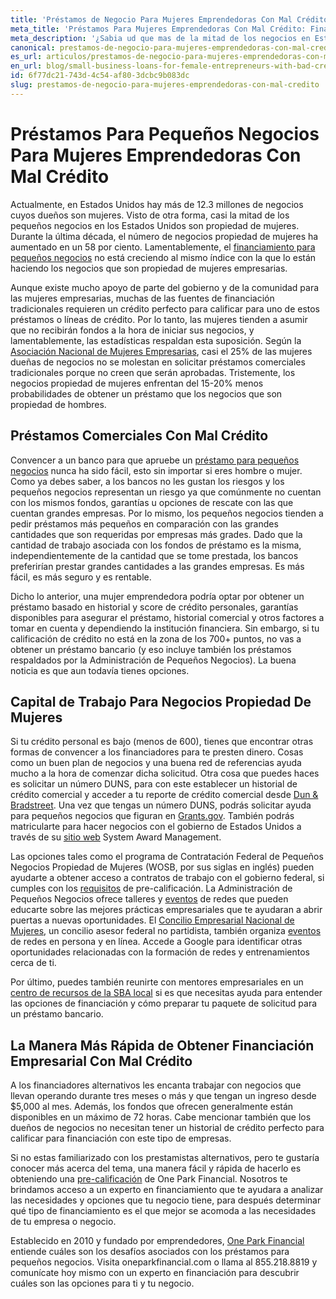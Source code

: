 ```yaml
---
title: 'Préstamos de Negocio Para Mujeres Emprendedoras Con Mal Crédito'
meta_title: 'Préstamos Para Mujeres Emprendedoras Con Mal Crédito: Financiamiento Pequeños Negocios'
meta_description: '¿Sabia ud que mas de la mitad de los negocios en Estados Unidos, aproximadamente 12.3 millones, son propiedad de  mujeres emprendedoras? Lea nuestra nota completa para saber mas.'
canonical: prestamos-de-negocio-para-mujeres-emprendedoras-con-mal-credito
es_url: articulos/prestamos-de-negocio-para-mujeres-emprendedoras-con-mal-credito
en_url: blog/small-business-loans-for-female-entrepreneurs-with-bad-credit
id: 6f77dc21-743d-4c54-af80-3dcbc9b083dc
slug: prestamos-de-negocio-para-mujeres-emprendedoras-con-mal-credito
---
```

<h1>Pr&eacute;stamos Para Peque&ntilde;os Negocios Para Mujeres Emprendedoras Con Mal Cr&eacute;dito</h1>

<p>Actualmente, en Estados Unidos hay m&aacute;s de 12.3 millones de negocios cuyos due&ntilde;os son mujeres. Visto de otra forma, casi la mitad de los peque&ntilde;os negocios en los Estados Unidos son propiedad de mujeres. Durante la &uacute;ltima d&eacute;cada, el n&uacute;mero de negocios propiedad de mujeres ha aumentado en un 58 por ciento. Lamentablemente, el <a href="https://www.oneparkfinancial.com/es/preaprob">financiamiento para peque&ntilde;os negocios</a> no est&aacute; creciendo al mismo &iacute;ndice con la que lo est&aacute;n haciendo los negocios que son propiedad de mujeres empresarias.</p>

<p>Aunque existe mucho apoyo de parte del gobierno y de la comunidad para las mujeres empresarias, muchas de las fuentes de financiaci&oacute;n tradicionales requieren un cr&eacute;dito perfecto para calificar para uno de estos pr&eacute;stamos o l&iacute;neas de cr&eacute;dito. Por lo tanto, las mujeres tienden a asumir que no recibir&aacute;n fondos a la hora de iniciar sus negocios, y lamentablemente, las estad&iacute;sticas respaldan esta suposici&oacute;n. Seg&uacute;n la <a href="https://www.nawbo.org/about">Asociaci&oacute;n Nacional de Mujeres Empresarias</a>, casi el 25% de las mujeres due&ntilde;as de negocios no se molestan en solicitar pr&eacute;stamos comerciales tradicionales porque no creen que ser&aacute;n aprobadas. Tristemente, los negocios propiedad de mujeres enfrentan del 15-20% menos probabilidades de obtener un pr&eacute;stamo que los negocios que son propiedad de hombres.</p>

<h2>Pr&eacute;stamos Comerciales Con Mal Cr&eacute;dito </h2>

<p>Convencer a un banco para que apruebe un <a href="https://www.oneparkfinancial.com/es/articulos/como-obtener-un-prestamo-para-pequenos-negocios-parte-3">pr&eacute;stamo para peque&ntilde;os negocios</a> nunca ha sido f&aacute;cil, esto sin importar si eres hombre o mujer. Como ya debes saber, a los bancos no les gustan los riesgos y los peque&ntilde;os negocios representan un riesgo ya que com&uacute;nmente no cuentan con los mismos fondos, garant&iacute;as u opciones de rescate con las que cuentan grandes empresas. Por lo mismo, los peque&ntilde;os negocios tienden a pedir pr&eacute;stamos m&aacute;s peque&ntilde;os en comparaci&oacute;n con las grandes cantidades que son requeridas por empresas m&aacute;s grades. Dado que la cantidad de trabajo asociada con los fondos de pr&eacute;stamo es la misma, independientemente de la cantidad que se tome prestada, los bancos preferir&iacute;an prestar grandes cantidades a las grandes empresas. Es m&aacute;s f&aacute;cil, es m&aacute;s seguro y es rentable.</p>

<p>Dicho lo anterior, una mujer emprendedora podr&iacute;a optar por obtener un pr&eacute;stamo basado en historial y score de cr&eacute;dito personales, garant&iacute;as disponibles para asegurar el pr&eacute;stamo, historial comercial y otros factores a tomar en cuenta y dependiendo la instituci&oacute;n financiera. Sin embargo, si tu calificaci&oacute;n de cr&eacute;dito no est&aacute; en la zona de los 700+ puntos, no vas a obtener un pr&eacute;stamo bancario (y eso incluye tambi&eacute;n los pr&eacute;stamos respaldados por la Administraci&oacute;n de Peque&ntilde;os Negocios). La buena noticia es que aun todav&iacute;a tienes opciones.</p>

<h2>Capital de Trabajo Para Negocios Propiedad De Mujeres</h2>

<p>Si tu cr&eacute;dito personal es bajo (menos de 600), tienes que encontrar otras formas de convencer a los financiadores para te presten dinero. Cosas como un buen plan de negocios y una buena red de referencias ayuda mucho a la hora de comenzar dicha solicitud. Otra cosa que puedes haces es solicitar un n&uacute;mero DUNS, para con este establecer un historial de cr&eacute;dito comercial y acceder a tu reporte de cr&eacute;dito comercial desde <a href="https://iupdate.dnb.com/iUpdate/viewiUpdateHome.htm;jsessionid=A9C87768E3F759B25ADE4330A2D1BE0F.app2">Dun &amp; Bradstreet</a>. Una vez que tengas un n&uacute;mero DUNS, podr&aacute;s solicitar ayuda para peque&ntilde;os negocios que figuran en <a href="http://www.grants.gov/web/grants/search-grants.html">Grants.gov</a>. Tambi&eacute;n podr&aacute;s matricularte para hacer negocios con el gobierno de Estados Unidos a trav&eacute;s de su <a href="https://www.sam.gov/portal/SAM/?portal:componentId=9615a076-c195-44d7-9bf4-ff1d3d101e6c&amp;interactionstate=JBPNS_rO0ABXc0ABBfanNmQnJpZGdlVmlld0lkAAAAAQATL2pzZi9uYXZpZ2F0aW9uLmpzcAAHX19FT0ZfXw**&amp;portal:type=action##11">sitio web</a> System Award Management.</p>

<p>Las opciones tales como el programa de Contrataci&oacute;n Federal de Peque&ntilde;os Negocios Propiedad de Mujeres (WOSB, por sus siglas en ingl&eacute;s) pueden ayudarte a obtener acceso a contratos de trabajo con el gobierno federal, si cumples con los <a href="https://www.sba.gov/federal-contracting/contracting-assistance-programs/women-owned-small-business-federal-contracting-program">requisitos</a> de pre-calificaci&oacute;n. La Administraci&oacute;n de Peque&ntilde;os Negocios ofrece talleres y <a href="https://www.sba.gov/tools/events">eventos</a> de redes que pueden educarte sobre las mejores pr&aacute;cticas empresariales que te ayudaran a abrir puertas a nuevas oportunidades. El <a href="https://www.nwbc.gov/">Concilio Empresarial Nacional de Mujeres</a>, un concilio asesor federal no partidista, tambi&eacute;n organiza <a href="https://www.nwbc.gov/category/events/">eventos</a> de redes en persona y en l&iacute;nea. Accede a Google para identificar otras oportunidades relacionadas con la formaci&oacute;n de redes y entrenamientos cerca de ti.</p>

<p>Por &uacute;ltimo, puedes tambi&eacute;n reunirte con mentores empresariales en un <a href="https://www.sba.gov/tools/local-assistance/">centro de recursos de la SBA local</a> si es que necesitas ayuda para entender las opciones de financiaci&oacute;n y c&oacute;mo preparar tu paquete de solicitud para un pr&eacute;stamo bancario.</p>

<h2>La Manera M&aacute;s R&aacute;pida de Obtener Financiaci&oacute;n Empresarial Con Mal Cr&eacute;dito</h2>

<p>A los financiadores alternativos les encanta trabajar con negocios que llevan operando durante tres meses o m&aacute;s y que tengan un ingreso desde $5,000 al mes. Adem&aacute;s, los fondos que ofrecen generalmente est&aacute;n disponibles en un m&aacute;ximo de 72 horas. Cabe mencionar tambi&eacute;n que los due&ntilde;os de negocios no necesitan tener un historial de cr&eacute;dito perfecto para calificar para financiaci&oacute;n con este tipo de empresas.</p>

<p>Si no estas familiarizado con los prestamistas alternativos, pero te gustar&iacute;a conocer m&aacute;s acerca del tema, una manera f&aacute;cil y r&aacute;pida de hacerlo es obteniendo una <a href="https://www.oneparkfinancial.com/es/preaprob">pre-calificaci&oacute;n</a> de One Park Financial. Nosotros te brindamos acceso a un experto en financiamiento que te ayudara a analizar las necesidades y opciones que tu negocio tiene, para despu&eacute;s determinar qu&eacute; tipo de financiamiento es el que mejor se acomoda a las necesidades de tu empresa o negocio.</p>

<p>Establecido en 2010 y fundado por emprendedores, <a href="https://www.oneparkfinancial.com/es/preaprob">One Park Financial</a> entiende cu&aacute;les son los desaf&iacute;os asociados con los pr&eacute;stamos para peque&ntilde;os negocios. Visita oneparkfinancial.com o llama al 855.218.8819 y comun&iacute;cate hoy mismo con un experto en financiaci&oacute;n para descubrir cu&aacute;les son las opciones para ti y tu negocio.</p>